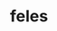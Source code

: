 ---
title: feles
meaning: cat
pos: nounthird
genitive: felis
abbgender: m./f.
abbgender2: masc./fem.
gender: masculine/feminine
declension: third
---